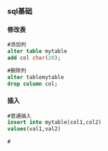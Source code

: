### sql基础

#### 修改表
```sql
#添加列
alter table mytable
add col char(20);

#删除列
alter tablemytable
drop column col;
```
#### 插入
```sql
#普通插入
insert into mytable(col1,col2)
values(val1,val2)

#
```